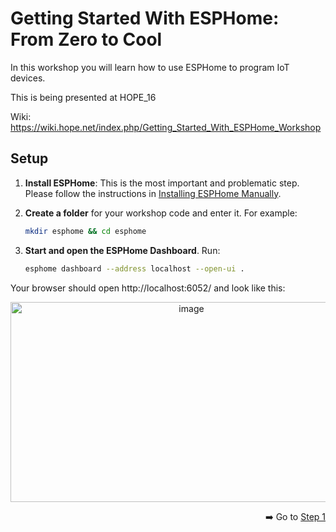 # Getting Started With ESPHome: From Zero to Cool

In this workshop you will learn how to use ESPHome to program IoT devices.

This is being presented at HOPE_16

Wiki: https://wiki.hope.net/index.php/Getting_Started_With_ESPHome_Workshop


## Setup

1. **Install ESPHome**: This is the most important and problematic step. Please follow the instructions in [Installing ESPHome Manually](https://esphome.io/guides/installing_esphome.html).

1. **Create a folder** for your workshop code and enter it. For example:

    ```bash
    mkdir esphome && cd esphome
    ```

1. **Start and open the ESPHome Dashboard**. Run:

    ```bash
    esphome dashboard --address localhost --open-ui .
    ```

Your browser should open http://localhost:6052/ and look like this:

<div align=center>
  
  <img width="563" height="320" align="center" alt="image" src="https://github.com/user-attachments/assets/9ed0ca11-367a-46d9-853e-db6cd1a0ff52" />
  
</div>

<div align=right>

➡️ Go to [Step 1](step-1/INSTRUCTIONS.md)

</div>

